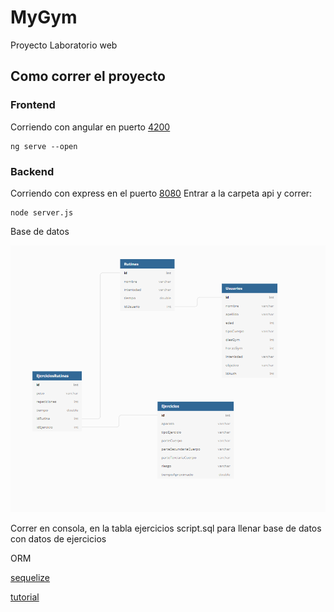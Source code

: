 # MyGym
Proyecto Laboratorio web

## Como correr el proyecto


### Frontend

Corriendo con angular en puerto [4200](http://localhost:4200/)

```
ng serve --open
```

### Backend

Corriendo con express en el puerto [8080](http://localhost:8080/)
Entrar a la carpeta api y correr:

```
node server.js
```

Base de datos


![Base de datos](./assets/BaseDatos.PNG)

Correr en consola, en la tabla ejercicios script.sql para llenar base de datos con datos de ejercicios

ORM

[sequelize](https://sequelize.org/master/)

[tutorial](https://www.youtube.com/watch?v=Crk_5Xy8GMA&ab_channel=PedroTech)